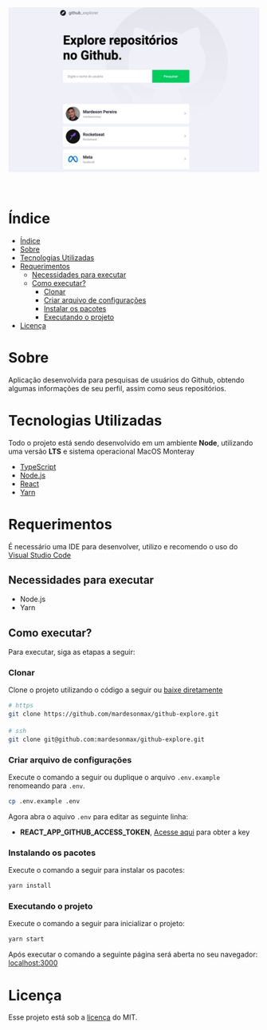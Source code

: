<div align="center">
  <a
    href="https://github-explore-navy.vercel.app/"
    target="_blank"
    rel="noopener noreferrer"
  >
    <img alt="cover" title="Weather Forecast" src="./.github/cover.jpeg" />
  </a>

  <br />
  <br />
  <br />
</div>

# Índice

- [Índice](#índice)
- [Sobre](#sobre)
- [Tecnologias Utilizadas](#tecnologias-utilizadas)
- [Requerimentos](#requerimentos)
  - [Necessidades para executar](#necessidades-para-executar)
  - [Como executar?](#como-executar)
    - [Clonar](#clonar)
    - [Criar arquivo de configurações](#criar-arquivo-de-configurações)
    - [Instalar os pacotes](#instalar-os-pacotes)
    - [Executando o projeto](#executando-o-projeto)
- [Licença](#licença)

# Sobre

Aplicação desenvolvida para pesquisas de usuários do Github, obtendo algumas informações de seu perfil, assim como seus repositórios.

# Tecnologias Utilizadas

Todo o projeto está sendo desenvolvido em um ambiente **Node**, utilizando uma versão **LTS** e sistema operacional MacOS Monteray

- [TypeScript](https://www.typescriptlang.org/)
- [Node.js](https://nodejs.org/)
- [React](https://pt-br.reactjs.org/)
- [Yarn](https://yarnpkg.com/)

# Requerimentos

É necessário uma IDE para desenvolver, utilizo e recomendo o uso do [Visual Studio Code](https://code.visualstudio.com/)

## Necessidades para executar

- Node.js
- Yarn

## Como executar?

Para executar, siga as etapas a seguir:

### Clonar

Clone o projeto utilizando o código a seguir ou [baixe diretamente](https://github.com/mardesonmax/github-explore/archive/refs/heads/main.zip)

```sh
# https
git clone https://github.com/mardesonmax/github-explore.git

# ssh
git clone git@github.com:mardesonmax/github-explore.git
```

### Criar arquivo de configurações

Execute o comando a seguir ou duplique o arquivo `.env.example` renomeando para `.env`.

```sh
cp .env.example .env
```

Agora abra o aquivo `.env` para editar as seguinte linha:

- **REACT_APP_GITHUB_ACCESS_TOKEN**, [Acesse aqui](https://docs.github.com/pt/authentication/keeping-your-account-and-data-secure/creating-a-personal-access-token) para obter a key

### Instalando os pacotes

Execute o comando a seguir para instalar os pacotes:

```sh
yarn install
```

### Executando o projeto

Execute o comando a seguir para inicializar o projeto:

```sh
yarn start
```

Após executar o comando a seguinte página será aberta no seu navegador:
[localhost:3000](http://localhost:3000)

# Licença

Esse projeto está sob a [licença](./license.md) do MIT.
